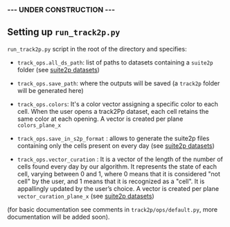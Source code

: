 ### --- UNDER CONSTRUCTION ---

## Setting up `run_track2p.py`

`run_track2p.py` script in the root of the directory and specifies:

- `track_ops.all_ds_path`: list of paths to datasets containing a `suite2p` folder (see [suite2p datasets]( https://github.com/juremaj/track2p/blob/main/docs/gui.md#suite2p-dataset-organization))
- `track_ops.save_path`: where the outputs will be saved (a `track2p` folder will be generated here)
-  `track_ops.colors`: It's a color vector assigning a specific color to each cell. When the user opens a track2Pp dataset, each cell retains the same color at each opening.
A vector is created per plane `colors_plane_x`

  
- `track_ops.save_in_s2p_format` :  allows to generate the suite2p files containing only the cells present on every day (see [suite2p datasets]( https://github.com/juremaj/track2p/blob/main/docs/gui.md#run-track2p))
- `track_ops.vector_curation` : It is a vector of the length of the number of cells found every day by our algorithm. It represents the state of each cell, varying between 0 and 1, where 0 means that it is considered "not cell" by the user, and 1 means that it is recognized as a "cell". It is appallingly updated by the user’s choice. 
A vector is created per plane `vector_curation_plane_x`
  (see [suite2p datasets]( https://github.com/juremaj/track2p/blob/main/docs/gui.md#suite2p-dataset-organization))


(for basic documentation see comments in `track2p/ops/default.py`, more documentation will be added soon).

